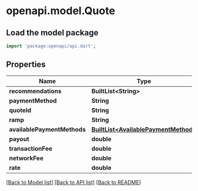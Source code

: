 # openapi.model.Quote

## Load the model package
```dart
import 'package:openapi/api.dart';
```

## Properties
Name | Type | Description | Notes
------------ | ------------- | ------------- | -------------
**recommendations** | **BuiltList&lt;String&gt;** |  | 
**paymentMethod** | **String** |  | 
**quoteId** | **String** |  | 
**ramp** | **String** |  | 
**availablePaymentMethods** | [**BuiltList&lt;AvailablePaymentMethod&gt;**](AvailablePaymentMethod.md) |  | 
**payout** | **double** |  | 
**transactionFee** | **double** |  | 
**networkFee** | **double** |  | 
**rate** | **double** |  | 

[[Back to Model list]](../README.md#documentation-for-models) [[Back to API list]](../README.md#documentation-for-api-endpoints) [[Back to README]](../README.md)


